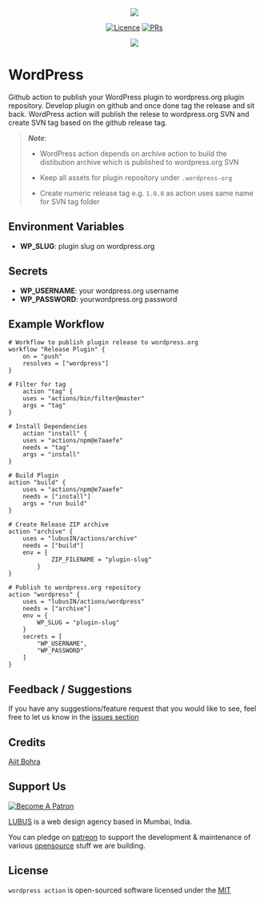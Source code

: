 <center>
<img src="https://user-images.githubusercontent.com/1039236/51209809-253a8a80-1937-11e9-9dc1-0267bcb74390.png" />
</center>

<p align="center">
<a href="https://github.com/lubusIN/actions"><img src="https://img.shields.io/github/license/lubusIN/actions.svg" alt="Licence"></a>
<a href="https://github.com/lubusIN/actions"><img src="https://img.shields.io/badge/PRs-welcome-brightgreen.svg?style=flat-square" alt="PRs"></a>
</p>

<center>
<a href="https://lubus.in/">
<img src="https://user-images.githubusercontent.com/1039236/40877801-3fa8ccf6-66a4-11e8-8f42-19ed4e883ce9.png" />
</a>
</center>

# WordPress

Github action to publish your WordPress plugin to wordpress.org plugin repository. Develop plugin on github and once done tag the release and sit back. WordPress action will publish the relese to wordpress.org SVN and create SVN tag based on the github release tag.

> _**Note**_:
>
>- WordPress action depends on archive action to build the distibution archive which is published to wordpress.org SVN
>
>- Keep all assets for plugin repository under `.wordpress-org`
>
>- Create numeric release tag e.g. `1.0.0` as action uses same name for SVN tag folder

## Environment Variables

- **WP_SLUG**: plugin slug on wordpress.org

## Secrets

- **WP_USERNAME**: your wordpress.org username
- **WP_PASSWORD**: yourwordpress.org password

## Example Workflow

```
# Workflow to publish plugin release to wordpress.org
workflow "Release Plugin" {
    on = "push"
    resolves = ["wordpress"]
}

# Filter for tag
    action "tag" {
    uses = "actions/bin/filter@master"
    args = "tag"
}

# Install Dependencies
    action "install" {
    uses = "actions/npm@e7aaefe"
    needs = "tag"
    args = "install"
}

# Build Plugin
action "build" {
    uses = "actions/npm@e7aaefe"
    needs = ["install"]
    args = "run build"
}

# Create Release ZIP archive
action "archive" {
    uses = "lubusIN/actions/archive"
    needs = ["build"]
    env = {
            ZIP_FILENAME = "plugin-slug"
        }
}

# Publish to wordpress.org repository
action "wordpress" {
    uses = "lubusIN/actions/wordpress"
    needs = ["archive"]
    env = {
        WP_SLUG = "plugin-slug"
    }
    secrets = [
        "WP_USERNAME", 
        "WP_PASSWORD"
    ]
}
```

## Feedback / Suggestions

If you have any suggestions/feature request that you would like to see, feel free to let us know in the [issues section](https://github.com/lubusIN/actions/issues)

## Credits

[Ajit Bohra](https://twitter.com/ajitbohra)

## Support Us

<a href="https://www.patreon.com/lubus">
<img src="https://c5.patreon.com/external/logo/become_a_patron_button.png" alt="Become A Patron"/>
</a>

[LUBUS](http://lubus.in) is a web design agency based in Mumbai, India.

You can pledge on [patreon](https://www.patreon.com/lubus) to support the development & maintenance of various [opensource](https://github.com/lubusIN/) stuff we are building.

## License

`wordpress action` is open-sourced software licensed under the [MIT](LICENSE)